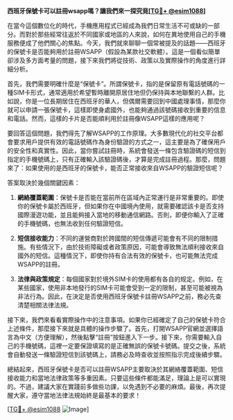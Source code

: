 **西班牙保號卡可以註冊wsapp嗎？讓我們來一探究竟[[TG💪+ @esim1088](https://t.me/s/esim1088)]**

在當今這個數位化的時代，手機應用程式已經成為我們日常生活不可或缺的一部分。而對於那些經常往返於不同國家或地區的人來說，如何在異地使用自己的手機服務便成了他們關心的焦點。今天，我們就來聊聊一個常被提及的話題——西班牙的保號卡是否能夠用於註冊WSAPP（假設為某款社交軟體）。這是一個看似簡單卻涉及多方面考量的問題，接下來我們將從技術、政策以及實際操作的角度進行詳細分析。

首先，我們需要明確什麼是“保號卡”。所謂保號卡，指的是保留原有電話號碼的一種SIM卡形式，通常適用於希望暫時離開原居住地但仍保持與本地聯繫的人群。比如說，你是一位長期居住在西班牙的華人，但偶爾需要回到中國處理事情，那麼你就可以申請一張保號卡，這樣即使身處國外，也能夠通過該號碼接收到重要的信息和電話。然而，這樣的卡片是否能順利用於註冊像WSAPP這樣的應用呢？

要回答這個問題，我們得先了解WSAPP的工作原理。大多數現代化的社交平台都會要求用戶提供有效的電話號碼作為身份驗證的方式之一，這主要是為了確保用戶的安全性和真實性。因此，當你嘗試註冊時，系統會發送一條包含驗證碼的短信到指定的手機號碼上，只有正確輸入該驗證碼後，才算是完成註冊過程。那麼，問題來了：如果使用的是西班牙的保號卡，能否正常接收來自WSAPP的驗證短信呢？

答案取決於幾個關鍵因素：

1. **網絡覆蓋範圍**：保號卡是否能在當前所在區域內正常運行是非常重要的。即使你的保號卡屬於西班牙，但如果你在中國境內使用，就需要確認該卡是否支持國際漫遊功能，並且能夠接入當地的移動通信網路。否則，即便你輸入了正確的手機號碼，也無法收到任何驗證短信。

2. **短信接收能力**：不同的運營商對於跨國間的短信傳遞可能會有不同的限制措施。有些情況下，由於技術障礙或者政策原因，可能會導致無法順利接收來自國外的短信。這種情況下，即使你持有合法有效的保號卡，也可能無法完成WSAPP的註冊。

3. **法律與政策規定**：每個國家對於境外SIM卡的使用都有各自的规定。例如，在某些國家，使用非本地發行的SIM卡可能會受到一定的限制，甚至可能被視為非法行為。因此，在決定是否使用西班牙保號卡註冊WSAPP之前，務必先查清楚相關法律法規。

接下來，我們來看看實際操作中的注意事項。如果你已經確定了自己的保號卡符合上述條件，那麼接下來就是具體的操作步驟了。首先，打開WSAPP官網並選擇語言為中文（方便理解），然後點擊“註冊”按鈕進入下一步。接下來，你需要輸入自己的手機號碼，這裡一定要保證填寫的是正確無誤的保號卡號碼。提交之後，系統會自動發送一條驗證短信到該號碼上，請務必及時查收並按照指示完成後續步驟。

總結起來，西班牙保號卡是否可以註冊WSAPP主要取決於其網絡覆蓋範圍、短信接收能力和當地法律政策等多重因素。只要這些條件都能滿足，理論上是可以實現的。不過，建議大家在實踐前多做些功課，以免遇到不必要的麻煩。最後，再次提醒大家，遵守當地法律法規始終是最基本的要求！

[[TG💪+ @esim1088](https://t.me/s/esim1088) ![Image](https://i.postimg.cc/4NQfJmqS/Snipaste-2025-05-13-00-14-12.png)]